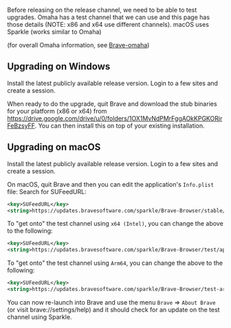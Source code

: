 Before releasing on the release channel, we need to be able to test upgrades. Omaha has a test channel that we can use and this page has those details (NOTE: x86 and x64 use different channels). macOS uses Sparkle (works similar to Omaha) 

(for overall Omaha information, see [Brave-omaha](https://github.com/brave/brave-browser/wiki/Brave-omaha))

## Upgrading on Windows
Install the latest publicly available release version. Login to a few sites and create a session.

When ready to do the upgrade, quit Brave and download the stub binaries for your platform (x86 or x64) from https://drive.google.com/drive/u/0/folders/1OX1MvNdPMrFggAOkKPGKORjrFeBzsyFF. You can then install this on top of your existing installation.

## Upgrading on macOS
Install the latest publicly available release version. Login to a few sites and create a session.

On macOS, quit Brave and then you can edit the application's `Info.plist` file:
Search for SUFeedURL:
```xml
<key>SUFeedURL</key>
<string>https://updates.bravesoftware.com/sparkle/Brave-Browser/stable/appcast.xml</string>
```

To "get onto" the test channel using `x64 (Intel)`, you can change the above to the following:
```xml
<key>SUFeedURL</key>
<string>https://updates.bravesoftware.com/sparkle/Brave-Browser/test/appcast.xml</string>
```

To "get onto" the test channel using `Arm64`, you can change the above to the following:
```xml
<key>SUFeedURL</key>
<string>https://updates.bravesoftware.com/sparkle/Brave-Browser/test-arm64/appcast.xml</string>
```

You can now re-launch into Brave and use the menu `Brave` => `About Brave` (or visit brave://settings/help) and it should check for an update on the test channel using Sparkle.
